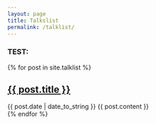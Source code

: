 ```yaml
---
layout: page
title: Talkslist
permalink: /talklist/
---
```


### TEST:

{% for post in site.talklist %}
<article>
        <h1><a href="{{ post.url }}">{{ post.title }}</a></h1>
        <time datetime="{{ post.date | date: "%Y-%m-%d" }}">
                {{ post.date | date_to_string }}
        </time>
        {{ post.content }}
</article>
{% endfor %}

